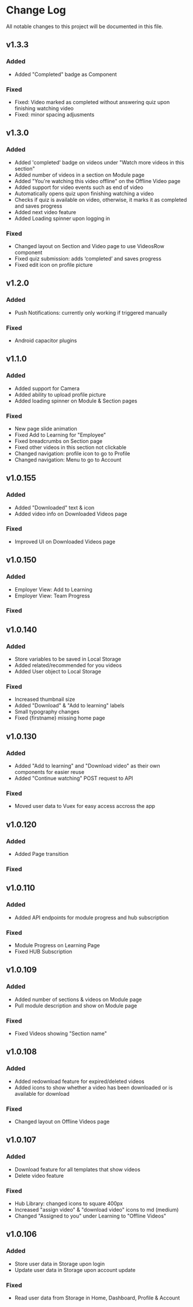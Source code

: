 # Change Log
All notable changes to this project will be documented in this file.

## v1.3.3
### Added
 - Added "Completed" badge as Component

### Fixed
 - Fixed: Video marked as completed without answering quiz upon finishing watching video
 - Fixed: minor spacing adjusments


## v1.3.0
### Added
 - Added 'completed' badge on videos under "Watch more videos in this section"
 - Added number of videos in a section on Module page
 - Added "You're watching this video offline" on the Offline Video page
 - Added support for video events such as end of video
 - Automatically opens quiz upon finishing watching a video
 - Checks if quiz is available on video, otherwise, it marks it as completed and saves progress
 - Added next video feature
 - Added Loading spinner upon logging in

### Fixed
 - Changed layout on Section and Video page to use VideosRow component
 - Fixed quiz submission: adds ‘completed’ and saves progress
 - Fixed edit icon on profile picture
 

## v1.2.0
### Added
 - Push Notifications: currently only working if triggered manually

### Fixed
 - Android capacitor plugins


## v1.1.0
### Added
 - Added support for Camera
 - Added ability to upload profile picture
 - Added loading spinner on Module & Section pages

### Fixed
 - New page slide animation
 - Fixed Add to Learning for "Employee"
 - Fixed breadcrumbs on Section page
 - Fixed other videos in this section not clickable
 - Changed navigation: profile icon to go to Profile
 - Changed navigation: Menu to go to Account


## v1.0.155
### Added
 - Added "Downloaded" text & icon
 - Added video info on Downloaded Videos page

### Fixed
 - Improved UI on Downloaded Videos page


## v1.0.150
### Added
 - Employer View: Add to Learning
 - Employer View: Team Progress

### Fixed
 

## v1.0.140
### Added
 - Store variables to be saved in Local Storage
 - Added related/recommended for you videos
 - Added User object to Local Storage

### Fixed
 - Increased thumbnail size
 - Added "Download" & "Add to learning" labels
 - Small typography changes
 - Fixed {firstname} missing home page


## v1.0.130
### Added
 - Added "Add to learning" and "Download video" as their own components for easier reuse
 - Added "Continue watching" POST request to API

### Fixed
 - Moved user data to Vuex for easy access accross the app


## v1.0.120
### Added
 - Added Page transition

### Fixed


## v1.0.110
### Added
 - Added API endpoints for module progress and hub subscription

### Fixed
- Module Progress on Learning Page
- Fixed HUB Subscription


## v1.0.109
### Added
 - Added number of sections & videos on Module page
 - Pull module description and show on Module page

### Fixed
- Fixed Videos showing "Section name"


## v1.0.108
### Added
 - Added redownload feature for expired/deleted videos
 - Added icons to show whether a video has been downloaded or is available for download

### Fixed
- Changed layout on Offline Videos page


## v1.0.107
### Added
 - Download feature for all templates that show videos
 - Delete video feature

### Fixed
- Hub Library: changed icons to square 400px
- Increased "assign video" & "download video" icons to md (medium)
- Changed "Assigned to you" under Learning to "Offline Videos"


## v1.0.106
### Added
 - Store user data in Storage upon login
 - Update user data in Storage upon account update

### Fixed
- Read user data from Storage in Home, Dashboard, Profile & Account
